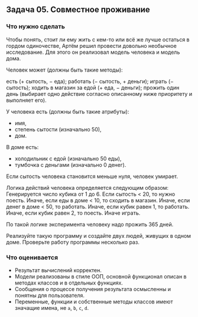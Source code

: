 ## Задача 05. Совместное проживание
### Что нужно сделать
Чтобы понять, стоит ли ему жить с кем-то или всё же лучше остаться в гордом одиночестве, 
Артём решил провести довольно необычное исследование. Для этого он реализовал модель человека и модель дома.

Человек может (должны быть такие методы):

есть (+ сытость, − еда);
работать (− сытость, + деньги);
играть (− сытость);
ходить в магазин за едой (+ еда, − деньги);
прожить один день (выбирает одно действие согласно описанному ниже приоритету и выполняет его).

У человека есть (должны быть такие атрибуты):
- имя,
- степень сытости (изначально 50),
- дом.

В доме есть: 
- холодильник с едой (изначально 50 еды), 
- тумбочка с деньгами (изначально 0 денег).

Если сытость человека становится меньше нуля, человек умирает.

Логика действий человека определяется следующим образом:
Генерируется число кубика от 1 до 6.
Если сытость < 20, то нужно поесть.
Иначе, если еды в доме < 10, то сходить в магазин.
Иначе, если денег в доме < 50, то работать.
Иначе, если кубик равен 1, то работать.
Иначе, если кубик равен 2, то поесть.
Иначе играть.

По такой логике эксперимента человеку надо прожить 365 дней.

Реализуйте такую программу и создайте двух людей, живущих в одном доме. Проверьте работу программы несколько раз. 

### Что оценивается
- Результат вычислений корректен.
- Модели реализованы в стиле ООП, основной функционал описан в методах классов и в отдельных функциях.
- Сообщения о процессе получения результата осмысленны и понятны для пользователя.
- Переменные, функции и собственные методы классов имеют значащие имена, не `a`, `b`, `c`, `d`.

